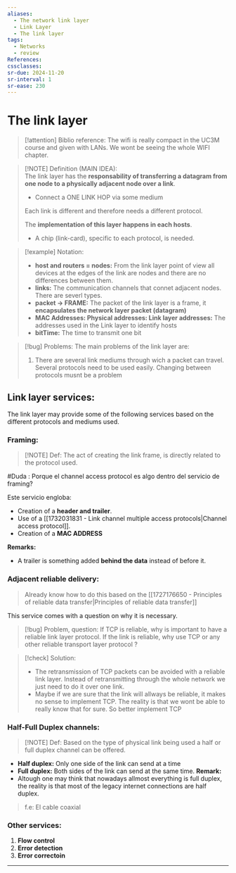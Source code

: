 ```yaml
---
aliases:
  - The network link layer
  - Link Layer
  - The link layer
tags:
  - Networks
  - review
References: 
cssclasses:
sr-due: 2024-11-20
sr-interval: 1
sr-ease: 230
---
```

# The link layer

> [!attention] Biblio reference: 
> The wifi is really compact in the UC3M course and given with LANs. We wont be seeing the whole WIFI chapter. 
> 

> [!NOTE] Definition (MAIN IDEA):  
> The link layer has the **responsability of transferring a datagram from one node to a physically adjacent node over a link**. 
> + Connect a ONE LINK HOP via some medium
>   
> Each link is different and therefore needs a different protocol. 
> 
> The **implementation of this layer happens in each hosts**. 
>+ A chip (link-card), specific to each protocol, is needed. 

> [!example] Notation: 
>+ **host and routers = nodes:** From the link layer point of view all devices at the edges of the link are nodes and there are no differences between them. 
>+ **links:** The communication channels that connet adjacent nodes. There are severl types. 
>+ **packet → FRAME:** The packet of the link layer is a frame, it **encapsulates the network layer packet (datagram)**
>+ **MAC Addresses: Physical addresses: Link layer addresses:** The addresses used in the Link layer to identify hosts 
>+ **bitTime:** The time to transmit one bit


> [!bug] Problems: 
> The main problems of the link layer are: 
> 1. There are several link mediums through wich a packet can travel. Several protocols need to be used easily. Changing between protocols musnt be a problem 

## Link layer services: 
The link layer may provide some of the following services based on the different protocols and mediums used.
### Framing:

> [!NOTE] Def: 
>  The act of creating the link frame, is directly related to the protocol used.

#Duda : Porque el channel access protocol es algo dentro del servicio de framing?

Este servicio engloba: 
+ Creation of a **header and trailer**.
+ Use of a [[1732031831 - Link channel multiple access protocols|Channel access protocol]]. 
+ Creation of a **MAC ADDRESS** 

 **Remarks:**
+ A trailer is something added **behind the data** instead of before it.
      
### Adjacent reliable delivery:

> Already know how to do this based on the [[1727176650 - Principles of reliable data transfer|Principles of reliable data transfer]]


This service comes with a question on why it is necessary.

> [!bug] Problem, question: 
> If TCP is reliable, why is important to have a reliable link layer protocol. 
> If the link is reliable, why use TCP or any other reliable transport layer protocol ?

> [!check] Solution:
> + The retransmission of TCP packets can be avoided with a reliable link layer. Instead of retransmitting through the whole network we just need to do it over one link. 
> + Maybe if we are sure that the link will allways be reliable, it makes no sense to implement TCP. The reality is that we wont be able to really know that for sure. So better implement TCP

### Half-Full Duplex channels:

> [!NOTE] Def: 
> Based on the type of physical link being used a half or full duplex channel can be offered. 
> 
+ **Half duplex:** Only one side of the link can send at a time
+ **Full duplex:** Both sides of the link can send at the same time. 
**Remark:**
+ Altough one may think that nowadays allmost everything is full duplex, the reality is that most of the legacy internet connections are half duplex. 
> f.e: El cable coaxial
### Other services:
1. **Flow control** 
2. **Error detection**
3. **Error correctoin**

***